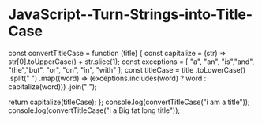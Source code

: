 # JavaScript--Turn-Strings-into-Title-Case

const convertTitleCase = function (title) {
  const capitalize = (str) => str[0].toUpperCase() + str.slice(1);
  const exceptions = [  "a", "an", "is","and", "the","but", "or", "on", "in",
    "with" ];
  const titleCase = title
    .toLowerCase()
    .split(" ")
    .map((word) => (exceptions.includes(word) ? word : capitalize(word)))
    .join(" ");

  return capitalize(titleCase);
};
console.log(convertTitleCase("i am a title"));
console.log(convertTitleCase("i a Big fat long title"));
